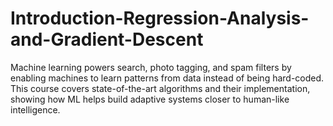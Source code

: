 # Introduction-Regression-Analysis-and-Gradient-Descent
Machine learning powers search, photo tagging, and spam filters by enabling machines to learn patterns from data instead of being hard-coded. This course covers state-of-the-art algorithms and their implementation, showing how ML helps build adaptive systems closer to human-like intelligence.
